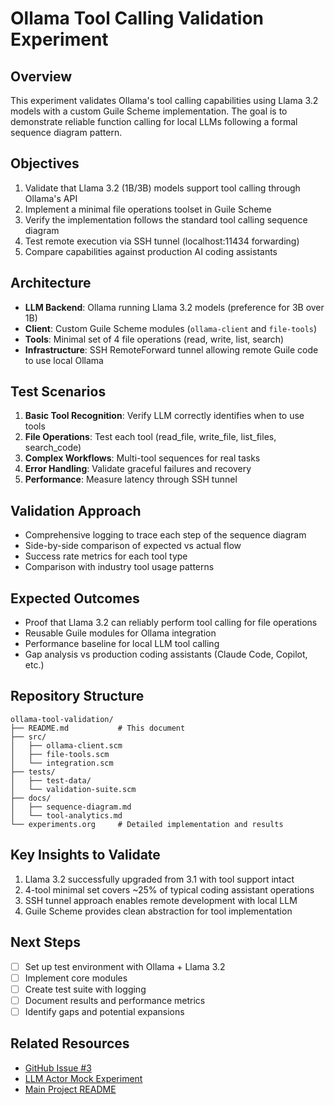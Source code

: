 # Ollama Tool Calling Validation Experiment

## Overview
This experiment validates Ollama's tool calling capabilities using Llama 3.2 models with a custom Guile Scheme implementation. The goal is to demonstrate reliable function calling for local LLMs following a formal sequence diagram pattern.

## Objectives
1. Validate that Llama 3.2 (1B/3B) models support tool calling through Ollama's API
2. Implement a minimal file operations toolset in Guile Scheme
3. Verify the implementation follows the standard tool calling sequence diagram
4. Test remote execution via SSH tunnel (localhost:11434 forwarding)
5. Compare capabilities against production AI coding assistants

## Architecture
- **LLM Backend**: Ollama running Llama 3.2 models (preference for 3B over 1B)
- **Client**: Custom Guile Scheme modules (`ollama-client` and `file-tools`)
- **Tools**: Minimal set of 4 file operations (read, write, list, search)
- **Infrastructure**: SSH RemoteForward tunnel allowing remote Guile code to use local Ollama

## Test Scenarios
1. **Basic Tool Recognition**: Verify LLM correctly identifies when to use tools
2. **File Operations**: Test each tool (read_file, write_file, list_files, search_code)
3. **Complex Workflows**: Multi-tool sequences for real tasks
4. **Error Handling**: Validate graceful failures and recovery
5. **Performance**: Measure latency through SSH tunnel

## Validation Approach
- Comprehensive logging to trace each step of the sequence diagram
- Side-by-side comparison of expected vs actual flow
- Success rate metrics for each tool type
- Comparison with industry tool usage patterns

## Expected Outcomes
- Proof that Llama 3.2 can reliably perform tool calling for file operations
- Reusable Guile modules for Ollama integration
- Performance baseline for local LLM tool calling
- Gap analysis vs production coding assistants (Claude Code, Copilot, etc.)

## Repository Structure
```
ollama-tool-validation/
├── README.md           # This document
├── src/
│   ├── ollama-client.scm
│   ├── file-tools.scm
│   └── integration.scm
├── tests/
│   ├── test-data/
│   └── validation-suite.scm
├── docs/
│   ├── sequence-diagram.md
│   └── tool-analytics.md
└── experiments.org     # Detailed implementation and results
```

## Key Insights to Validate
1. Llama 3.2 successfully upgraded from 3.1 with tool support intact
2. 4-tool minimal set covers ~25% of typical coding assistant operations
3. SSH tunnel approach enables remote development with local LLM
4. Guile Scheme provides clean abstraction for tool implementation

## Next Steps
- [ ] Set up test environment with Ollama + Llama 3.2
- [ ] Implement core modules
- [ ] Create test suite with logging
- [ ] Document results and performance metrics
- [ ] Identify gaps and potential expansions

## Related Resources
- [GitHub Issue #3](https://github.com/aygp-dr/llm-function-actors/issues/3)
- [LLM Actor Mock Experiment](../llm-actor-mock/)
- [Main Project README](../../README.org)